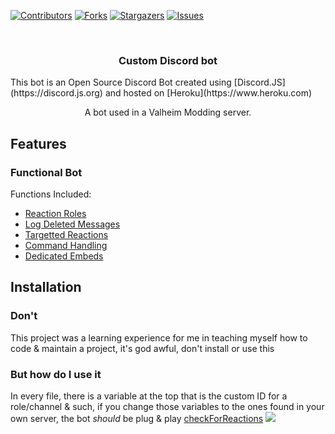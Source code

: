 [![Contributors][contributors-shield]][contributors-url]
[![Forks][forks-shield]][forks-url]
[![Stargazers][stars-shield]][stars-url]
[![Issues][issues-shield]][issues-url]

<!-- Brief Intro -->
<br />
<p align="center">
  <h3 align="center">Custom Discord bot</h3>
  This bot is an Open Source Discord Bot created using [Discord.JS](https://discord.js.org) and hosted on [Heroku](https://www.heroku.com)
  <p align="center">
    A bot used in a Valheim Modding server.
  </p>
</p>

<!-- Features of the Project -->
## Features
### Functional Bot
Functions Included: 
* [Reaction Roles](../blob/main/checkForReactions.js)
* [Log Deleted Messages](../blob/main/deletedMessage.js)
* [Targetted Reactions](../blob/main/noBully.js)
* [Command Handling](../blob/main/commandHandler.js)
* [Dedicated Embeds](../main/commands/modideas)

<!-- Install & Usage -->
## Installation
### Don't
This project was a learning experience for me in teaching myself how to code & maintain a project, it's god awful, don't install or use this


### But how do I use it
In every file, there is a variable at the top that is the custom ID for a role/channel & such, if you change those variables to the ones found in your own server, the bot *should* be plug & play
[checkForReactions](../blob/main/checkForReactions.js)
<img src="https://i.imgur.com/p3G4SGz.png">


[contributors-shield]: https://img.shields.io/github/contributors/HeadpatGang/discordBot.svg?style=for-the-badge
[contributors-url]: https://github.com/HeadpatGang/discordBot/graphs/contributors
[forks-shield]: https://img.shields.io/github/forks/HeadpatGang/discordBot.svg?style=for-the-badge
[forks-url]: https://github.com/HeadpatGang/discordBot/network/members
[stars-shield]: https://img.shields.io/github/stars/HeadpatGang/discordBot.svg?style=for-the-badge
[stars-url]: https://github.com/HeadpatGang/discordBot/stargazers
[issues-shield]: https://img.shields.io/github/issues/HeadpatGang/discordBot.svg?style=for-the-badge
[issues-url]: https://github.com/HeadpatGang/discordBot/issues
